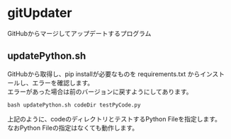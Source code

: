 # gitUpdater
GitHubからマージしてアップデートするプログラム

## updatePython.sh
GitHubから取得し、pip installが必要なものを requirements.txt からインストールし、エラーを確認します。  
エラーがあった場合は前のバージョンに戻すようにしてあります。

```shell
bash updatePython.sh codeDir testPyCode.py
```

上記のように、codeのディレクトリとテストするPython Fileを指定します。  
なおPython Fileの指定はなくても動作します。
